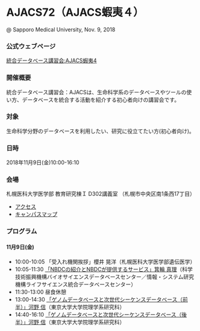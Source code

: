 # AJACS72（AJACS蝦夷４）
@ Sapporo Medical University, Nov. 9, 2018

### 公式ウェブページ
[統合データベース講習会:AJACS蝦夷4](https://events.biosciencedbc.jp/training/ajacs72)  

### 開催概要
統合データベース講習会：AJACSは、生命科学系のデータベースやツールの使い方、データベースを統合する活動を紹介する初心者向けの講習会です。  
 
### 対象
生命科学分野のデータベースを利用したい、研究に役立てたい方(初心者向け)。  

### 日時
2018年11月9日(金)10:00-16:10 

### 会場
札幌医科大学医学部 教育研究棟Ｉ D302講義室
（札幌市中央区南1条西17丁目）

- [アクセス](http://web.sapmed.ac.jp/jp/info/access.html)
- [キャンパスマップ](http://web.sapmed.ac.jp/jp/info/map.html)

### プログラム
#### 11月9日(金)
- 10:00-10:05 「受入れ機関挨拶」櫻井 晃洋（札幌医科大学医学部遺伝医学）
- 10:05-11:30 [「NBDCの紹介とNBDCが提供するサービス」箕輪 真理](01_minowa)（科学技術振興機構バイオサイエンスデータベースセンター／情報・システム研究機構ライフサイエンス統合データベースセンター）
- 11:30-13:00 昼食休憩
- 13:00-14:30 [「ゲノムデータベースと次世代シーケンスデータベース（前半）」河野 信](02_kawano)（東京大学大学院理学系研究科）
- 14:40-16:10 [「ゲノムデータベースと次世代シーケンスデータベース（後半）」河野 信](02_kawano)（東京大学大学院理学系研究科）

